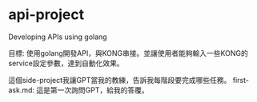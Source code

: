 # api-project
Developing APIs using golang

目標: 使用golang開發API，與KONG串接。並讓使用者能夠輸入一些KONG的service設定參數，達到自動化效果。

這個side-project我讓GPT當我的教練，告訴我每階段要完成哪些任務。
first-ask.md: 這是第一次詢問GPT，給我的答覆。